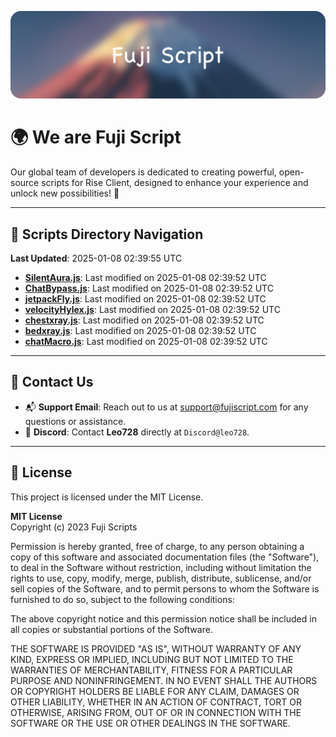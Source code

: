 ![Banner](.github/b.webp)

# 🌍 **We are Fuji Script**

Our global team of developers is dedicated to creating powerful, open-source scripts for Rise Client, designed to enhance your experience and unlock new possibilities! 🌟

---
<!-- SCRIPTS_NAVIGATION_START -->
## 📂 **Scripts Directory Navigation**

**Last Updated**: 2025-01-08 02:39:55 UTC

- **[SilentAura.js](scripts/SilentAura.js)**: Last modified on 2025-01-08 02:39:52 UTC
- **[ChatBypass.js](scripts/ChatBypass.js)**: Last modified on 2025-01-08 02:39:52 UTC
- **[jetpackFly.js](scripts/jetpackFly.js)**: Last modified on 2025-01-08 02:39:52 UTC
- **[velocityHylex.js](scripts/velocityHylex.js)**: Last modified on 2025-01-08 02:39:52 UTC
- **[chestxray.js](scripts/chestxray.js)**: Last modified on 2025-01-08 02:39:52 UTC
- **[bedxray.js](scripts/bedxray.js)**: Last modified on 2025-01-08 02:39:52 UTC
- **[chatMacro.js](scripts/chatMacro.js)**: Last modified on 2025-01-08 02:39:52 UTC

<!-- SCRIPTS_NAVIGATION_END -->

---

## 💬 **Contact Us**  
- 📬 **Support Email**: Reach out to us at [support@fujiscript.com](mailto:support@fujiscript.com) for any questions or assistance.  
- 💬 **Discord**: Contact **Leo728** directly at `Discord@leo728`.

---

## 📜 **License**

This project is licensed under the MIT License.  

**MIT License**  
Copyright (c) 2023 Fuji Scripts  

Permission is hereby granted, free of charge, to any person obtaining a copy of this software and associated documentation files (the "Software"), to deal in the Software without restriction, including without limitation the rights to use, copy, modify, merge, publish, distribute, sublicense, and/or sell copies of the Software, and to permit persons to whom the Software is furnished to do so, subject to the following conditions:  

The above copyright notice and this permission notice shall be included in all copies or substantial portions of the Software.  

THE SOFTWARE IS PROVIDED "AS IS", WITHOUT WARRANTY OF ANY KIND, EXPRESS OR IMPLIED, INCLUDING BUT NOT LIMITED TO THE WARRANTIES OF MERCHANTABILITY, FITNESS FOR A PARTICULAR PURPOSE AND NONINFRINGEMENT. IN NO EVENT SHALL THE AUTHORS OR COPYRIGHT HOLDERS BE LIABLE FOR ANY CLAIM, DAMAGES OR OTHER LIABILITY, WHETHER IN AN ACTION OF CONTRACT, TORT OR OTHERWISE, ARISING FROM, OUT OF OR IN CONNECTION WITH THE SOFTWARE OR THE USE OR OTHER DEALINGS IN THE SOFTWARE.  
